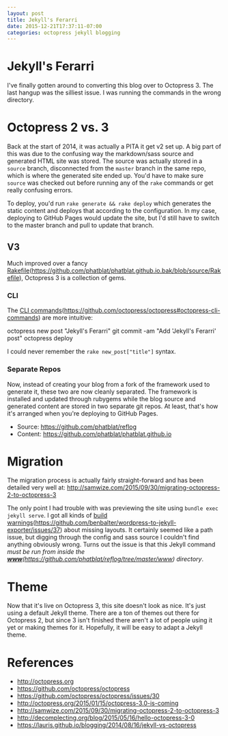 ```yaml
---
layout: post
title: Jekyll's Ferarri
date: 2015-12-21T17:37:11-07:00
categories: octopress jekyll blogging
---
```


# Jekyll's Ferarri

I've finally gotten around to converting this blog over to Octopress 3. The last hangup was the silliest issue. I was running the commands in the wrong directory.

# Octopress 2 vs. 3

Back at the start of 2014, it was actually a PITA it get v2 set up. A big part of this was due to the confusing way the markdown/sass source and generated HTML site was stored. The source was actually stored in a `source` branch, disconnected from the `master` branch in the same repo, which is where the generated site ended up. You'd have to make sure `source` was checked out before running any of the `rake` commands or get really confusing errors.

To deploy, you'd run `rake generate && rake deploy` which generates the static content and deploys that according to the configuration. In my case, deploying to GitHub Pages would update the site, but I'd still have to switch to the master branch and pull to update that branch.

## V3

Much improved over a fancy [Rakefile]()(https://github.com/phatblat/phatblat.github.io.bak/blob/source/Rakefile), Octopress 3 is a collection of gems.

###  CLI

The [CLI commands]()(https://github.com/octopress/octopress#octopress-cli-commands) are more intuitive:

octopress new post "Jekyll's Ferarri"
git commit -am "Add 'Jekyll's Ferarri' post"
octopress deploy

I could never remember the `rake new_post["title"]` syntax.

### Separate Repos

Now, instead of creating your blog from a fork of the framework used to generate it, these two are now cleanly separated. The framework is installed and updated through rubygems while the blog source and generated content are stored in two separate git repos. At least, that's how it's arranged when you're deploying to GitHub Pages.

- Source: https://github.com/phatblat/reflog
- Content: https://github.com/phatblat/phatblat.github.io

# Migration

The migration process is actually fairly straight-forward and has been detailed very well at:
http://samwize.com/2015/09/30/migrating-octopress-2-to-octopress-3

The only point I had trouble with was previewing the site using `bundle exec jekyll serve`. I got all kinds of [build warnings]()(https://github.com/benbalter/wordpress-to-jekyll-exporter/issues/37) about missing layouts. It certainly seemed like a path issue, but digging through the config and sass source I couldn't find anything obviously wrong. Turns out the issue is that this Jekyll command _must be run from inside the [**www**]()(https://github.com/phatblat/reflog/tree/master/www) directory_.

# Theme

Now that it's live on Octopress 3, this site doesn't look as nice. It's just using a default Jekyll theme. There are a ton of themes out there for Octopress 2, but since 3 isn't finished there aren't a lot of people using it yet or making themes for it. Hopefully, it will be easy to adapt a Jekyll theme.

# References

- http://octopress.org
- https://github.com/octopress/octopress
- https://github.com/octopress/octopress/issues/30
- http://octopress.org/2015/01/15/octopress-3.0-is-coming
- http://samwize.com/2015/09/30/migrating-octopress-2-to-octopress-3
- http://decomplecting.org/blog/2015/05/16/hello-octopress-3-0
- https://lauris.github.io/blogging/2014/08/16/jekyll-vs-octopress
